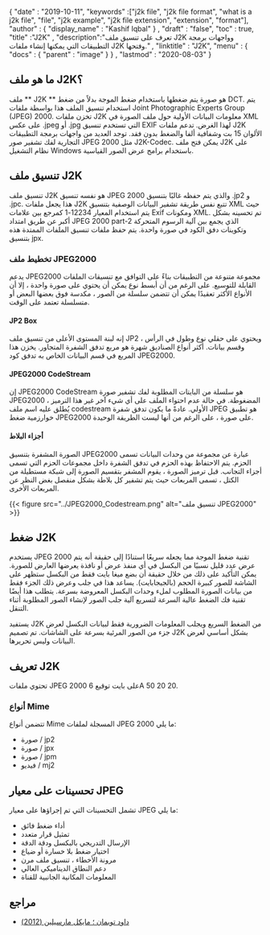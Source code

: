 {
  "date" : "2019-10-11",
  "keywords" :["j2k file", "j2k file format", "what is a j2k file", "file", "j2k example", "j2k file extension", "extension", "format"],
  "author" : {
    "display_name" : "Kashif Iqbal"
} ,
  "draft" : "false",
  "toc" : true,
  "title" :"J2K" ,
  "description":"تعرف على تنسيق ملف J2K وواجهات برمجة التطبيقات التي يمكنها إنشاء ملفات J2K وفتحها." ,
  "linktitle" : "J2K",
  "menu" : {
    "docs" : {
      "parent" : "image"
}
} ,
  "lastmod" : "2020-08-03"
}

## ما هو ملف J2K؟

ملف ** J2K ** هو صورة يتم ضغطها باستخدام ضغط الموجة بدلاً من ضغط DCT. يتم استخدام تنسيق الملف هذا بواسطة ملفات Joint Photographic Experts Group (JPEG) 2000. تخزن ملفات J2K معلومات البيانات الأولية حول ملف الصورة في XML على عكس .jpeg أو .jpg التي تستخدم تنسيق EXIF لهذا الغرض. تدعم ملفات J2K الألوان 15 بت وشفافية ألفا والضغط بدون فقد. توجد العديد من واجهات برمجة التطبيقات التجارية لفك تشفير صور JPEG 2000 مثل J2K-Codec. يمكن فتح ملف J2K على نظام التشغيل Windows باستخدام برامج عرض الصور القياسية.

## تنسيق ملف J2K ##

تنسيق ملف J2K هو نفسه تنسيق JPEG 2000 والذي يتم حفظه غالبًا بتنسيق .jp2 و .jpc. هذا يجعل ملفات J2K تتبع نفس طريقة تشفير البيانات الوصفية بتنسيق XML حيث يتم استخدام المعيار 12234-1 كمرجع بين علامات Exif ومكونات XML. تم تحسينه بشكل أكبر عن طريق امتداد JPEG 2000 part-2 الذي يجمع بين آلية الرسوم المتحركة وتكوينات دفق الكود في صورة واحدة. يتم حفظ ملفات تنسيق الملفات الممتدة هذه بتنسيق jpx.

### تخطيط ملف JPEG2000 ###

يدعم JPEG2000 مجموعة متنوعة من التطبيقات بناءً على التوافق مع تنسيقات الملفات القابلة للتوسيع. على الرغم من أن أبسط نوع يمكن أن يحتوي على صورة واحدة ، إلا أن الأنواع الأكثر تعقيدًا يمكن أن تتضمن سلسلة من الصور ، مكدسة فوق بعضها البعض أو متسلسلة تعتمد على الوقت.

#### JP2 Box ####
إنه لبنة المستوى الأعلى من تنسيق ملف JP2 ويحتوي على حقلي نوع وطول في الرأس ، وقسم بيانات. أكثر أنواع الصناديق شهرة هو مربع تدفق الشفرة المتجاور. يخزن هذا المربع في قسم البيانات الخاص به تدفق كود JPEG2000.

#### JPEG2000 CodeStream ####

إن JPEG2000 CodeStream هو سلسلة من البايتات المطلوبة لفك تشفير صورة JPEG2000 المضغوطة. في حالة عدم احتواء الملف على أي شيء آخر غير هذا الترميز ، يُطلق عليه اسم ملف codestream الأولي. عادةً ما يكون تدفق شفرة JPEG هو تطبيق خوارزمية ضغط JPEG2000 على صورة ، على الرغم من أنها ليست الطريقة الوحيدة.

#### أجزاء البلاط ####

الصورة المشفرة بتنسيق JPEG2000 عبارة عن مجموعة من وحدات البيانات تسمى الحزم. يتم الاحتفاظ بهذه الحزم في تدفق الشفرة داخل مجموعات الحزم التي تسمى أجزاء التجانب. قبل ترميز الصورة ، يقوم المشفر بتقسيم الصورة إلى شبكة مستطيلة من الكتل ، تسمى المربعات حيث يتم تشفير كل بلاطة بشكل منفصل بغض النظر عن المربعات الأخرى.

{{< figure src="../JPEG2000_Codestream.png" alt="تنسيق ملف JPEG2000" >}}

## ضغط J2K ##
يستخدم JPEG 2000 تقنية ضغط الموجة مما يجعله سريعًا استنادًا إلى حقيقة أنه يتم عرض عدد قليل نسبيًا من البكسل في أي منفذ عرض أو نافذة يعرضها العارض للصورة. يمكن التأكيد على ذلك من خلال حقيقة أن بضع ميغا بايت فقط من البكسل ستظهر على الشاشة للصور كبيرة الحجم (بالجيجابايت). يساعد هذا في جلب وعرض ذلك الجزء فقط من بيانات الصورة المطلوب لملء وحدات البكسل المعروضة بسرعة. يتطلب هذا أيضًا تقنية فك الضغط عالية السرعة لتسريع آلية جلب الصور لإنشاء الصور المطلوبة أثناء التنقل.

يستفيد J2K من الضغط السريع ويجلب المعلومات الضرورية فقط لبيانات البكسل لعرض جزء من الصور المرئية بسرعة على الشاشات. تم تصميم J2K بشكل أساسي لعرض البيانات وليس تحريرها.

## تعريف J2K ##
تحتوي ملفات JPEG 2000 على بايت توقيع 6A 50 20 20.

### أنواع Mime ###
تتضمن أنواع Mime المسجلة لملفات JPEG 2000 ما يلي:
* صورة / jp2
* صورة / jpx
* صورة / jpm
* فيديو / mj2

## تحسينات على معيار JPEG ##
تشمل التحسينات التي تم إجراؤها على معيار JPEG ما يلي:
* أداء ضغط فائق
* تمثيل قرار متعدد
* الإرسال التدريجي بالبكسل ودقة الدقة
* اختيار ضغط بلا خسارة أو ضياع
* مرونة الأخطاء ، تنسيق ملف مرن
* دعم النطاق الديناميكي العالي
* المعلومات المكانية الجانبية للقناة

## مراجع ##
* [داود توبمان ؛ مايكل مارسيلين (2012)](https://books.google.com/books?id=y7HeBwAAQBAJ&pg=PA402)

